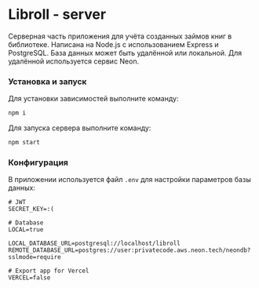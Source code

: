 # Libroll - server

Серверная часть приложения для учёта созданных займов книг в библиотеке. Написана на Node.js с использованием Express и PostgreSQL. База данных может быть удалённой или локальной. Для удалённой используется сервис Neon. 

### Установка и запуск

Для установки зависимостей выполните команду:

```sh
npm i
```

Для запуска сервера выполните команду:

```sh
npm start
```

### Конфигурация

В приложении используется файл `.env` для настройки параметров базы данных:

```
# JWT
SECRET_KEY=:(

# Database
LOCAL=true

LOCAL_DATABASE_URL=postgresql://localhost/libroll
REMOTE_DATABASE_URL=postgres://user:privatecode.aws.neon.tech/neondb?sslmode=require

# Export app for Vercel
VERCEL=false
```

<!--
TODO:

-->
